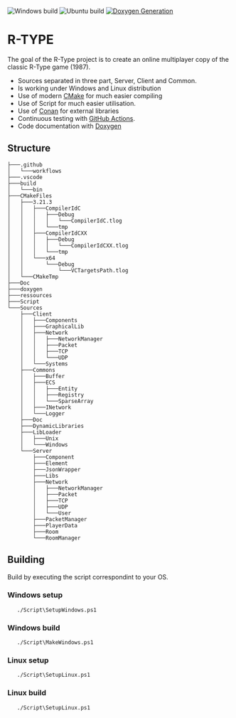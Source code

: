 ![Windows build](https://github.com/MaelTeyssedre/R-TYPE/actions/workflows/R-TYPE_Windows.yml/badge.svg)
![Ubuntu build](https://github.com/MaelTeyssedre/R-TYPE/actions/workflows/R-TYPE_Ubuntu.yml/badge.svg)
[![Doxygen Generation](https://github.com/MaelTeyssedre/R-TYPE/actions/workflows/Doxygen.yml/badge.svg)](https://maelteyssedre.github.io/R-TYPE)

# R-TYPE

The goal of the R-Type project is to create an online multiplayer
   copy of the classic R-Type game (1987).
   
   -   Sources separated in three part, Server, Client and Common.
   -   Is working under Windows and Linux distribution
   -   Use of modern [CMake](https://cmake.org/) for much easier compiling
   -   Use of Script for much easier utilisation.
   -   Use of [Conan](https://conan.io/) for external libraries
   -   Continuous testing with [GitHub Actions](https://github.com/features/actions).
   -   Code documentation with [Doxygen](https://maelteyssedre.github.io/R-TYPE)

## Structure

``` text
├───.github
│   └───workflows
├───.vscode
├───build
│   └───bin
├───CMakeFiles
│   ├───3.21.3
│   │   ├───CompilerIdC
│   │   │   ├───Debug
│   │   │   │   └───CompilerIdC.tlog
│   │   │   └───tmp
│   │   ├───CompilerIdCXX
│   │   │   ├───Debug
│   │   │   │   └───CompilerIdCXX.tlog
│   │   │   └───tmp
│   │   └───x64
│   │       └───Debug
│   │           └───VCTargetsPath.tlog
│   └───CMakeTmp
├───Doc
├───doxygen
├───ressources
├───Script
└───Sources
    ├───Client
    │   ├───Components
    │   ├───GraphicalLib
    │   ├───Network
    │   │   ├───NetworkManager
    │   │   ├───Packet
    │   │   ├───TCP
    │   │   └───UDP
    │   └───Systems
    ├───Commons
    │   ├───Buffer
    │   ├───ECS
    │   │   ├───Entity
    │   │   ├───Registry
    │   │   └───SparseArray
    │   ├───INetwork
    │   └───Logger
    ├───Doc
    ├───DynamicLibraries
    ├───LibLoader
    │   ├───Unix
    │   └───Windows
    └───Server
        ├───Component
        ├───Element
        ├───JsonWrapper
        ├───Libs
        ├───Network
        │   ├───NetworkManager
        │   ├───Packet
        │   ├───TCP
        │   ├───UDP
        │   └───User
        ├───PacketManager
        ├───PlayerData
        ├───Room
        └───RoomManager
```

## Building

Build by executing the script correspondint to your OS.

### Windows setup

``` text
   ./Script\SetupWindows.ps1
```

### Windows build

``` text
   ./Script\MakeWindows.ps1
```

### Linux setup

``` text
   ./Script\SetupLinux.ps1
```

### Linux build

``` text
   ./Script\SetupLinux.ps1
```
